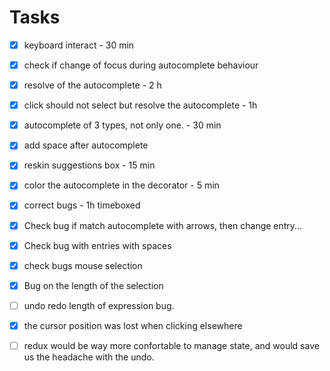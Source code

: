 # Tasks

- [x] keyboard interact - 30 min
- [x] check if change of focus during autocomplete behaviour
- [x] resolve of the autocomplete - 2 h
- [x] click should not select but resolve the autocomplete - 1h
- [x] autocomplete of 3 types, not only one. - 30 min
- [x] add space after autocomplete
- [x] reskin suggestions box - 15 min
- [x] color the autocomplete in the decorator - 5 min

- [x] correct bugs - 1h timeboxed
- [x] Check bug if match autocomplete with arrows, then change entry...
- [x] Check bug with entries with spaces
- [x] check bugs mouse selection
- [x] Bug on the length of the selection
- [ ] undo redo length of expression bug.
- [x] the cursor position was lost when clicking elsewhere

- [ ] redux would be way more confortable to manage state, and would save us the headache with the undo.
